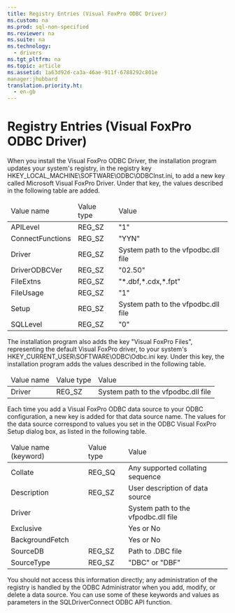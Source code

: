 ```yaml
---
title: Registry Entries (Visual FoxPro ODBC Driver)
ms.custom: na
ms.prod: sql-non-specified
ms.reviewer: na
ms.suite: na
ms.technology: 
  - drivers
ms.tgt_pltfrm: na
ms.topic: article
ms.assetid: 1a63d92d-ca3a-46ae-911f-6788292c801e
manager:jhubbard
translation.priority.ht: 
  - en-gb
---
```

# Registry Entries (Visual FoxPro ODBC Driver)
<?xml version="1.0" encoding="utf-8"?>
<developerReferenceWithoutSyntaxDocument xmlns="http://ddue.schemas.microsoft.com/authoring/2003/5" xmlns:xlink="http://www.w3.org/1999/xlink" xmlns:xsi="http://www.w3.org/2001/XMLSchema-instance" xsi:schemaLocation="http://ddue.schemas.microsoft.com/authoring/2003/5 http://dduestorage.blob.core.windows.net/ddueschema/developer.xsd">
  <introduction>
    <para>When you install the Visual FoxPro ODBC Driver, the installation program updates your system's registry, in the registry key HKEY_LOCAL_MACHINE\SOFTWARE\ODBC\ODBCInst.ini, to add a new key called Microsoft Visual FoxPro Driver. Under that key, the values described in the following table are added.</para>
  </introduction>
  <section>
    <content>
      <table xmlns:caps="http://schemas.microsoft.com/build/caps/2013/11">
        <thead>
          <tr>
            <TD>
              <para>Value name</para>
            </TD>
            <TD>
              <para>Value type</para>
            </TD>
            <TD>
              <para>Value</para>
            </TD>
          </tr>
        </thead>
        <tbody>
          <tr>
            <TD>
              <para>APILevel</para>
            </TD>
            <TD>
              <para>REG_SZ</para>
            </TD>
            <TD>
              <para>"1"</para>
            </TD>
          </tr>
          <tr>
            <TD>
              <para>ConnectFunctions</para>
            </TD>
            <TD>
              <para>REG_SZ</para>
            </TD>
            <TD>
              <para>"YYN"</para>
            </TD>
          </tr>
          <tr>
            <TD>
              <para>Driver</para>
            </TD>
            <TD>
              <para>REG_SZ</para>
            </TD>
            <TD>
              <para>System path to the vfpodbc.dll file</para>
            </TD>
          </tr>
          <tr>
            <TD>
              <para>DriverODBCVer</para>
            </TD>
            <TD>
              <para>REG_SZ</para>
            </TD>
            <TD>
              <para>"02.50"</para>
            </TD>
          </tr>
          <tr>
            <TD>
              <para>FileExtns</para>
            </TD>
            <TD>
              <para>REG_SZ</para>
            </TD>
            <TD>
              <para>"*.dbf,*.cdx,*.fpt"</para>
            </TD>
          </tr>
          <tr>
            <TD>
              <para>FileUsage</para>
            </TD>
            <TD>
              <para>REG_SZ</para>
            </TD>
            <TD>
              <para>"1"</para>
            </TD>
          </tr>
          <tr>
            <TD>
              <para>Setup</para>
            </TD>
            <TD>
              <para>REG_SZ</para>
            </TD>
            <TD>
              <para>System path to the vfpodbc.dll file</para>
            </TD>
          </tr>
          <tr>
            <TD>
              <para>SQLLevel</para>
            </TD>
            <TD>
              <para>REG_SZ</para>
            </TD>
            <TD>
              <para>"0"</para>
            </TD>
          </tr>
        </tbody>
      </table>
      <para>The installation program also adds the key "Visual FoxPro Files", representing the default Visual FoxPro driver, to your system's HKEY_CURRENT_USER\SOFTWARE\ODBC\Odbc.ini key. Under this key, the installation program adds the values described in the following table.</para>
      <table xmlns:caps="http://schemas.microsoft.com/build/caps/2013/11">
        <thead>
          <tr>
            <TD>
              <para>Value name</para>
            </TD>
            <TD>
              <para>Value type</para>
            </TD>
            <TD>
              <para>Value</para>
            </TD>
          </tr>
        </thead>
        <tbody>
          <tr>
            <TD>
              <para>Driver</para>
            </TD>
            <TD>
              <para>REG_SZ</para>
            </TD>
            <TD>
              <para>System path to the vfpodbc.dll file</para>
            </TD>
          </tr>
        </tbody>
      </table>
      <para>Each time you add a Visual FoxPro ODBC data source to your ODBC configuration, a new key is added for that data source name. The values for the data source correspond to values you set in the <legacyBold>ODBC Visual FoxPro Setup</legacyBold> dialog box, as listed in the following table.</para>
      <table xmlns:caps="http://schemas.microsoft.com/build/caps/2013/11">
        <thead>
          <tr>
            <TD>
              <para>Value name (keyword)</para>
            </TD>
            <TD>
              <para>Value type</para>
            </TD>
            <TD>
              <para>Value</para>
            </TD>
          </tr>
        </thead>
        <tbody>
          <tr>
            <TD>
              <para>Collate</para>
            </TD>
            <TD>
              <para>REG_SQ</para>
            </TD>
            <TD>
              <para>Any supported collating sequence</para>
            </TD>
          </tr>
          <tr>
            <TD>
              <para>Description</para>
            </TD>
            <TD>
              <para>REG_SZ</para>
            </TD>
            <TD>
              <para>User description of data source</para>
            </TD>
          </tr>
          <tr>
            <TD>
              <para>Driver</para>
            </TD>
            <TD>
              <para> </para>
            </TD>
            <TD>
              <para>System path to the vfpodbc.dll file</para>
            </TD>
          </tr>
          <tr>
            <TD>
              <para>Exclusive</para>
            </TD>
            <TD>
              <para> </para>
            </TD>
            <TD>
              <para>Yes or No</para>
            </TD>
          </tr>
          <tr>
            <TD>
              <para>BackgroundFetch</para>
            </TD>
            <TD>
              <para> </para>
            </TD>
            <TD>
              <para>Yes or No</para>
            </TD>
          </tr>
          <tr>
            <TD>
              <para>SourceDB</para>
            </TD>
            <TD>
              <para>REG_SZ</para>
            </TD>
            <TD>
              <para>Path to .DBC file </para>
            </TD>
          </tr>
          <tr>
            <TD>
              <para>SourceType</para>
            </TD>
            <TD>
              <para>REG_SZ</para>
            </TD>
            <TD>
              <para>"DBC" or "DBF"</para>
            </TD>
          </tr>
        </tbody>
      </table>
      <para>You should not access this information directly; any administration of the registry is handled by the ODBC Administrator when you add, modify, or delete a data source.</para>
      <para>You can use some of these keywords and values as parameters in the <legacyLink xlink:href="10492c8f-3a18-4971-9db8-879e878083b9">SQLDriverConnect</legacyLink> ODBC API function.</para>
    </content>
  </section>
  <relatedTopics />
</developerReferenceWithoutSyntaxDocument>